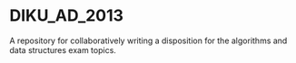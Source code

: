 DIKU_AD_2013
============

A repository for collaboratively writing a disposition for the algorithms and data structures exam topics.
